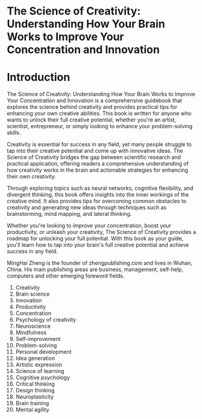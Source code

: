 # The Science of Creativity: Understanding How Your Brain Works to Improve Your Concentration and Innovation

# Introduction

The Science of Creativity: Understanding How Your Brain Works to Improve Your Concentration and Innovation is a comprehensive guidebook that explores the science behind creativity and provides practical tips for enhancing your own creative abilities. This book is written for anyone who wants to unlock their full creative potential, whether you're an artist, scientist, entrepreneur, or simply looking to enhance your problem-solving skills.

Creativity is essential for success in any field, yet many people struggle to tap into their creative potential and come up with innovative ideas. The Science of Creativity bridges the gap between scientific research and practical application, offering readers a comprehensive understanding of how creativity works in the brain and actionable strategies for enhancing their own creativity.

Through exploring topics such as neural networks, cognitive flexibility, and divergent thinking, this book offers insights into the inner workings of the creative mind. It also provides tips for overcoming common obstacles to creativity and generating new ideas through techniques such as brainstorming, mind mapping, and lateral thinking.

Whether you're looking to improve your concentration, boost your productivity, or unleash your creativity, The Science of Creativity provides a roadmap for unlocking your full potential. With this book as your guide, you'll learn how to tap into your brain's full creative potential and achieve success in any field.

MingHai Zheng is the founder of zhengpublishing.com and lives in Wuhan, China. His main publishing areas are business, management, self-help, computers and other emerging foreword fields.



1. Creativity
2. Brain science
3. Innovation
4. Productivity
5. Concentration
6. Psychology of creativity
7. Neuroscience
8. Mindfulness
9. Self-improvement
10. Problem-solving
11. Personal development
12. Idea generation
13. Artistic expression
14. Science of learning
15. Cognitive psychology
16. Critical thinking
17. Design thinking
18. Neuroplasticity
19. Brain training
20. Mental agility

